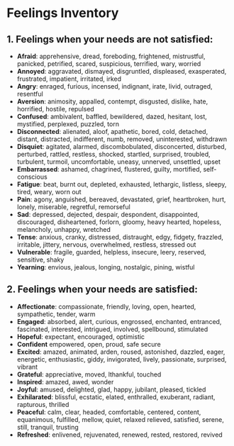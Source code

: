 # Feelings Inventory

## 1. Feelings when your needs are not satisfied:
* **Afraid**: apprehensive, dread, foreboding, frightened, mistrustful, panicked, petrified, scared, suspicious, terrified, wary, worried
* **Annoyed**: aggravated, dismayed, disgruntled, displeased, exasperated, frustrated, impatient, irritated, irked
* **Angry**: enraged, furious, incensed, indignant, irate, livid, outraged, resentful
* **Aversion**: animosity, appalled, contempt, disgusted, dislike, hate, horrified, hostile, repulsed
* **Confused**: ambivalent, baffled, bewildered, dazed, hesitant, lost, mystified, perplexed, puzzled, torn
* **Disconnected**: alienated, aloof, apathetic, bored, cold, detached, distant, distracted, indifferent, numb, removed, uninterested, withdrawn
* **Disquiet**: agitated, alarmed, discombobulated, disconcerted, disturbed, perturbed, rattled, restless, shocked, startled, surprised, troubled, turbulent, turmoil, uncomfortable, uneasy, unnerved, unsettled, upset
* **Embarrassed**: ashamed, chagrined, flustered, guilty, mortified, self-conscious
* **Fatigue**: beat, burnt out, depleted, exhausted, lethargic, listless, sleepy, tired, weary, worn out
* **Pain**: agony, anguished, bereaved, devastated, grief, heartbroken, hurt, lonely, miserable, regretful, remorseful
* **Sad**: depressed, dejected, despair, despondent, disappointed, discouraged, disheartened, forlorn, gloomy, heavy hearted, hopeless, melancholy, unhappy, wretched
* **Tense**: anxious, cranky, distressed, distraught, edgy, fidgety, frazzled, irritable, jittery, nervous, overwhelmed, restless, stressed out
* **Vulnerable**: fragile, guarded, helpless, insecure, leery, reserved, sensitive, shaky
* **Yearning**: envious, jealous, longing, nostalgic, pining, wistful

## 2. Feelings when your needs are satisfied:

* **Affectionate**: compassionate, friendly, loving, open, hearted, sympathetic, tender, warm
* **Engaged**: absorbed, alert, curious, engrossed, enchanted, entranced, fascinated, interested, intrigued, involved, spellbound, stimulated
* **Hopeful**: expectant, encouraged, optimistic
* **Confident** empowered, open, proud, safe secure
* **Excited**: amazed, animated, arden, roused, astonished, dazzled, eager, energetic, enthusiastic, giddy, invigorated, lively, passionate, surprised, vibrant
* **Grateful**: appreciative, moved, lthankful, touched
* **Inspired**: amazed, awed, wonder
* **Joyful**: amused, delighted, glad, happy, jubilant, pleased, tickled
* **Exhilarated**: blissful, ecstatic, elated, enthralled, exuberant, radiant, rapturous, thrilled
* **Peaceful**: calm, clear, headed, comfortable, centered, content, equanimous, fulfilled, mellow, quiet, relaxed relieved, satisfied, serene, still, tranquil, trusting
* **Refreshed**: enlivened, rejuvenated, renewed, rested, restored, revived

